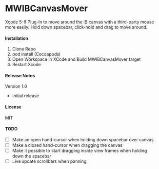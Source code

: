 MWIBCanvasMover
===============

Xcode 5-6 Plug-In to move around the IB canvas with a third-party mouse more easily. Hold down spacebar, click-hold and drag to move around.

#### Installation

1. Clone Repo
2. pod install (Cocoapods)
3. Open Workspace in XCode and Build MWIBCanvasMover target
4. Restart Xcode

#### Release Notes

Version 1.0

* Initial release

#### License

MIT

#### TODO

- [ ] Make an open hand-cursor when holding down spacebar over canvas  
- [ ] Make a closed hand-cursor when dragging the canvas  
- [ ] Make it possible to start dragging inside view frames when holding down the spacebar
- [ ] Live update scrollbars when panning